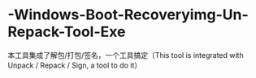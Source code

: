 # -Windows-Boot-Recoveryimg-Un-Repack-Tool-Exe
本工具集成了解包/打包/签名，一个工具搞定（This tool is integrated with Unpack / Repack / Sign, a tool to do it）
